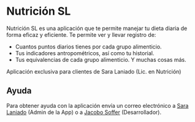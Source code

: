 # Nutrición SL

Nutrición SL es una aplicación que te permite manejar tu dieta diaria de forma eficaz y eficiente. Te permite ver y llevar registro de:
* Cuantos puntos diarios tienes por cada grupo alimenticio.
* Tus indicadores antropométricos, así como tu historial.
* Tus equivalencias de cada grupo alimenticio.
Y muchas cosas más.

Aplicación exclusiva para clientes de Sara Laniado (Lic. en Nutrición)

## Ayuda
Para obtener ayuda con la aplicación envía un correo electrónico a [Sara Laniado](mailto:slaniadoh@gmail.com) (Admin de la App) o a [Jacobo Soffer](mailto:sofferjacob@gmail.com) (Desarrollador).
